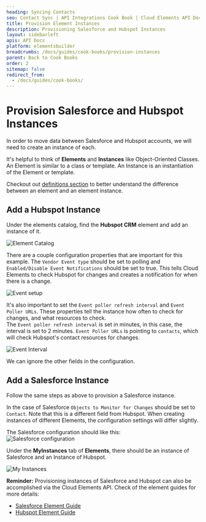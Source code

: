 ```yaml
---
heading: Syncing Contacts
seo: Contact Sync | API Integrations Cook Book | Cloud Elements API Docs
title: Provision Element Instances
description: Provisioning Salesforce and Hubspot Instances
layout: sidebarleft
apis: API Docs
platform: elementsbuilder
breadcrumbs: /docs/guides/cook-books/provision-instances
parent: Back to Cook Books
order: 2
sitemap: false
redirect_from:
  - /docs/guides/cook-books/
---
```


# Provision Salesforce and Hubspot Instances

In order to move data between Salesforce and Hubspot accounts, we will need to create an instance of each.

It's helpful to think of **Elements** and **Instances** like Object-Oriented Classes. An Element is similar to a class or template. An Instance is an instantiation of the Element or template.

Checkout out [definitions section](https://developers.cloud-elements.com/docs/overview/definitions.html) to better understand the difference between an element and an element instance.

## Add a Hubspot Instance

Under the elements catalog, find the **Hubspot CRM** element and add an instance of it.

![Element Catalog](https://cl.ly/241Z2l3T3l01/Screen%20Shot%202017-01-26%20at%2012.18.19%20PM.png)

There are a couple configuration properties that are important for this example. The `Vendor Event type` should be set to polling and `Enabled/Disable Event Notifications` should be set to true. This tells Cloud Elements to check Hubspot for changes and creates a notification for when there is a change.

![Event setup](https://cl.ly/1u0n2F1R3909/Screen%20Shot%202017-01-26%20at%2012.47.56%20PM.png)

It's also important to set the `Event poller refresh interval` and `Event Poller URLs`. These properties tell the instance how often to check for changes, and what resources to check.  
The `Event poller refresh interval` is set in minutes, in this case, the interval is set to 2 minutes. `Event Poller URLs` is pointing to `contacts`, which will check Hubspot's contact resources for changes. 

![Event Interval](https://cl.ly/212d1t3O162Q/Screen%20Shot%202017-01-26%20at%2012.48.33%20PM.png)

We can ignore the other fields in the configuration.

## Add a Salesforce Instance

Follow the same steps as above to provision a Salesforce instance.

In the case of Salesforce `Objects to Monitor for Changes` should be set to `Contact`. Note that this is a different field from Hubspot. When creating instances of different Elements, the configuration settings will differ slightly. 

The Salesforce configuration should like this:  
![Salesforce configuration](https://cl.ly/3O0i2v0U0E25/Screen%20Shot%202017-01-26%20at%201.15.50%20PM.png)


Under the **MyInstances** tab of **Elements**, there should be an instance of Salesforce and an Instance of Hubspot.

![My Instances](https://cl.ly/1L032D022s3W/Screen%20Shot%202017-01-26%20at%201.19.41%20PM.png)

**Reminder:** Provisioning instances of Salesforce and Hubspot can also be accomplished via the Cloud Elements API. Check of the element guides for more details:

- [Salesforce Element Guide](https://developers.cloud-elements.com/docs/elements/salesforce/salesforce-create-instance.html)
- [Hubspot Element Guide](https://developers.cloud-elements.com/docs/elements/hubspot-crm/hubspot-crm-create-instance.html)
